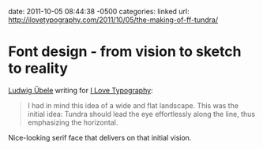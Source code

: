 date: 2011-10-05 08:44:38 -0500
categories: linked
url: http://ilovetypography.com/2011/10/05/the-making-of-ff-tundra/

# Font design - from vision to sketch to reality

[Ludwig Übele](http://twitter.com/ludwigtype) writing for [I Love Typography](http://ilovetypography.com/2011/10/05/the-making-of-ff-tundra):

> I had in mind this idea of a wide and flat landscape. This was the
> initial idea: Tundra should lead the eye effortlessly along the line,
> thus emphasizing the horizontal.

Nice-looking serif face that delivers on that initial vision.


